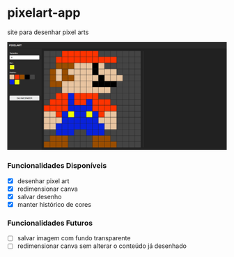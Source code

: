 # pixelart-app

site para desenhar pixel arts

![pixelartapp](/img/pixelartsite.png)
### Funcionalidades Disponíveis
- [x] desenhar pixel art
- [x] redimensionar canva
- [x] salvar desenho
- [x] manter histórico de cores
  
### Funcionalidades Futuros
- [ ] salvar imagem com fundo transparente
- [ ] redimensionar canva sem alterar o conteúdo já desenhado

